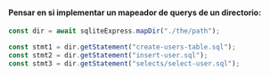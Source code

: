 #### Pensar en si implementar un mapeador de querys de un directorio:

```js
const dir = await sqliteExpress.mapDir("./the/path");

const stmt1 = dir.getStatement("create-users-table.sql");
const stmt2 = dir.getStatement("insert-user.sql");
const stmt3 = dir.getStatement("selects/select-user.sql");
```